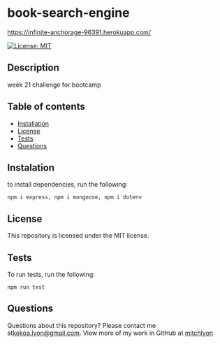 # book-search-engine

https://infinite-anchorage-96391.herokuapp.com/

[![License: MIT](https://img.shields.io/badge/License-MIT-yellow.svg)](https://opensource.org/licenses/MIT)  

## Description

week 21 challenge for bootcamp

## Table of contents
* [Installation](#installation)
* [License](#license)
* [Tests](#tests)
* [Questions](#questions)

## Instalation

to install dependencies, run the following:

`
npm i express, npm i mongoose, npm i dotenv
`

## License

This repository is licensed under the MIT license.

## Tests

To run tests, run the following:

`
npm run test
`

## Questions

Questions about this repository? Please contact me at[kekoa.lyon@gmail.com](mailto:kekoa.lyon@gmail.com).
View more of my work in GitHub at [mitchlyon](https://github.com/mitchlyon)

